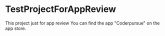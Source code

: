 # TestProjectForAppReview

This project just for app review
You can find the app "Coderpursue" on the app store.
